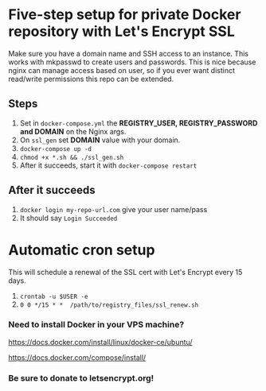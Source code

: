 # Five-step setup for private Docker repository with Let's Encrypt SSL

Make sure you have a domain name and SSH access to an instance. This works with mkpasswd to create users and passwords.  This is nice because nginx can manage access based on user, so if you ever want distinct read/write permissions this repo can be extended.
## Steps

1. Set in `docker-compose.yml` the **REGISTRY_USER, REGISTRY_PASSWORD and DOMAIN** on the Nginx args.
2. On `ssl_gen` set **DOMAIN** value with your domain.
3. `docker-compose up -d`
4. `chmod +x *.sh && ./ssl_gen.sh`  
5. After it succeeds, start it with `docker-compose restart`

## After it succeeds
1. `docker login my-repo-url.com` give your user name/pass
2. It should say `Login Succeeded`

# Automatic cron setup

This will schedule a renewal of the SSL cert with Let's Encrypt every 15 days.
1. `crontab -u $USER -e`
2. `0 0 */15 * *  /path/to/registry_files/ssl_renew.sh`

### Need to install Docker in your VPS machine?
https://docs.docker.com/install/linux/docker-ce/ubuntu/

https://docs.docker.com/compose/install/

### Be sure to donate to **letsencrypt.org**!

